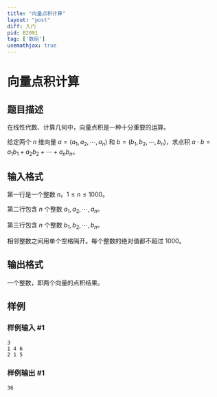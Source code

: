 ```yaml
---
title: "向量点积计算"
layout: "post"
diff: 入门
pid: B2091
tag: ['数组']
usemathjax: true
---
```


# 向量点积计算
## 题目描述

在线性代数、计算几何中，向量点积是一种十分重要的运算。

给定两个 $n$ 维向量 $a=(a_1,a_2, \cdots ,a_n)$ 和 $b=(b_1,b_2, \cdots ,b_n)$，求点积 $a$ · $b=a_1b_1+a_2b_2+ \cdots +a_nb_n$。
## 输入格式

第一行是一个整数 $n$。$1 \le n \le 1000$。

第二行包含 $n$ 个整数 $a_1,a_2, \cdots ,a_n$。

第三行包含 $n$ 个整数 $b_1,b_2, \cdots ,b_n$。

相邻整数之间用单个空格隔开。每个整数的绝对值都不超过 $1000$。
## 输出格式

一个整数，即两个向量的点积结果。
## 样例

### 样例输入 #1
```
3
1 4 6
2 1 5
```
### 样例输出 #1
```
36
```
